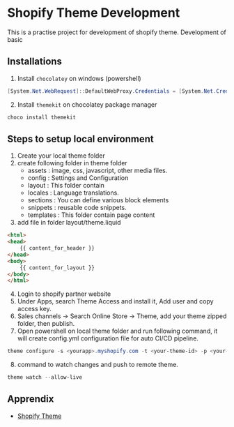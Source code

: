 # Shopify Theme Development

This is a practise project for development of shopify theme.
Development of basic 

## Installations
1. Install `chocolatey` on windows (powershell)
```powershell
[System.Net.WebRequest]::DefaultWebProxy.Credentials = [System.Net.CredentialCache]::DefaultCredentials; iex ((New-Object System.Net.WebClient).DownloadString('https://community.chocolatey.org/install.ps1'))
```
2. Install `themekit` on chocolatey package manager
```powershell
choco install themekit
```

## Steps to setup local environment
1. Create your local theme folder
2. create following folder in theme folder
    * assets : image, css, javascript, other media files.
    * config : Settings and Configuration
    * layout : This folder contain 
    * locales : Language translations.
    * sections : You can define various block elements
    * snippets : reusable code snippets.
    * templates : This folder contain page content 
3. add file in folder layout/theme.liquid
```html
<html>
<head>
    {{ content_for_header }}
</head>
<body>
    {{ content_for_layout }}
</body>
</html>
```
4. Login to shopify partner website
5. Under Apps, search Theme Access and install it, Add user and copy access key.
6. Sales channels -> Search Online Store -> Theme, add your theme zipped folder, then publish.
7. Open powershell on local theme folder and run following command, it will create config.yml configuration file for auto CI/CD pipeline.
```powershell
theme configure -s <yourapp>.myshopify.com -t <your-theme-id> -p <your-shopify-theme-access-key>
``` 
8. command to watch changes and push to remote theme.
```powershell
theme watch --allow-live
```

## Apprendix
* [Shopify Theme](https://shopify.dev/themes)